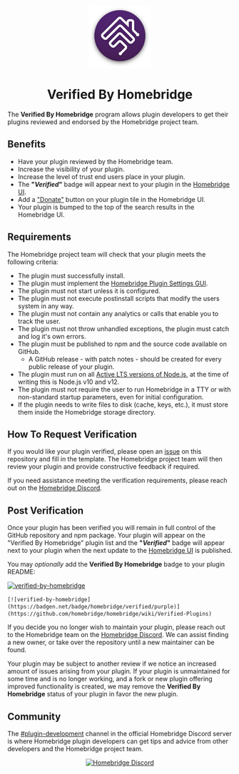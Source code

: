 <p align="center">
  <a href="https://github.com/homebridge/homebridge"><img src="https://raw.githubusercontent.com/homebridge/branding/master/logos/homebridge-color-round-stylized.png" height="140"></a>
</p>

<span align="center">

# Verified By Homebridge

</span>

The **Verified By Homebridge** program allows plugin developers to get their plugins reviewed and endorsed by the Homebridge project team.

## Benefits

* Have your plugin reviewed by the Homebridge team.
* Increase the visibility of your plugin.
* Increase the level of trust end users place in your plugin.
* The **"*Verified*"** badge will appear next to your plugin in the [Homebridge UI](https://github.com/oznu/homebridge-config-ui-x).
* Add a ["Donate"](https://github.com/oznu/homebridge-config-ui-x/wiki/Developers:-Donation-Links) button on your plugin tile in the Homebridge UI.
* Your plugin is bumped to the top of the search results in the Homebridge UI.

## Requirements

The Homebridge project team will check that your plugin meets the following criteria:

* The plugin must successfully install.
* The plugin must implement the [Homebridge Plugin Settings GUI](https://github.com/oznu/homebridge-config-ui-x/wiki/Developers:-Plugin-Settings-GUI).
* The plugin must not start unless it is configured.
* The plugin must not execute postinstall scripts that modify the users system in any way.
* The plugin must not contain any analytics or calls that enable you to track the user.
* The plugin must not throw unhandled exceptions, the plugin must catch and log it's own errors.
* The plugin must be published to npm and the source code available on GitHub.
  * A GitHub release - with patch notes - should be created for every public release of your plugin.
* The plugin must run on all [Active LTS versions of Node.js](https://nodejs.org/en/about/releases/), at the time of writing this is Node.js v10 and v12.
* The plugin must not require the user to run Homebridge in a TTY or with non-standard startup parameters, even for initial configuration.
* If the plugin needs to write files to disk (cache, keys, etc.), it must store them inside the Homebridge storage directory.

## How To Request Verification

If you would like your plugin verified, please open an [issue](https://github.com/homebridge/verified/issues/new/choose) on this repository and fill in the template. The Homebridge project team will then review your plugin and provide constructive feedback if required.

If you need assistance meeting the verification requirements, please reach out on the [Homebridge Discord](https://discord.gg/A7nCjbz).

## Post Verification

Once your plugin has been verified you will remain in full control of the GitHub repository and npm package. Your plugin will appear on the "Verified By Homebridge" plugin list and the **"*Verified*"** badge will appear next to your plugin when the next update to the [Homebridge UI](https://github.com/oznu/homebridge-config-ui-x) is published.

You may *optionally* add the **Verified By Homebridge** badge to your plugin README:

[![verified-by-homebridge](https://badgen.net/badge/homebridge/verified/purple)](https://github.com/homebridge/homebridge/wiki/Verified-Plugins)

```
[![verified-by-homebridge](https://badgen.net/badge/homebridge/verified/purple)](https://github.com/homebridge/homebridge/wiki/Verified-Plugins)
```

If you decide you no longer wish to maintain your plugin, please reach out to the Homebridge team on the [Homebridge Discord](https://discord.gg/6GUFCb). We can assist finding a new owner, or take over the repository until a new maintainer can be found.

Your plugin may be subject to another review if we notice an increased amount of issues arising from your plugin. If your plugin is unmaintained for some time and is no longer working, and a fork or new plugin offering improved functionality is created, we may remove the **Verified By Homebridge** status of your plugin in favor the new plugin.

## Community

The [#plugin-development](https://discord.gg/A7nCjbz) channel in the official Homebridge Discord server is where Homebridge plugin developers can get tips and advice from other developers and the Homebridge project team.

<span align="center">

[![Homebridge Discord](https://discordapp.com/api/guilds/432663330281226270/widget.png?style=banner2)](https://discord.gg/kqNCe2D)

</span>